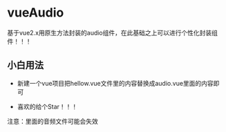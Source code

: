 # vueAudio

基于vue2.x用原生方法封装的audio组件，在此基础之上可以进行个性化封装组件！！！  

## 小白用法  

* 新建一个vue项目把hellow.vue文件里的内容替换成audio.vue里面的内容即可  

* 喜欢的给个Star！！！  

注意：里面的音频文件可能会失效

